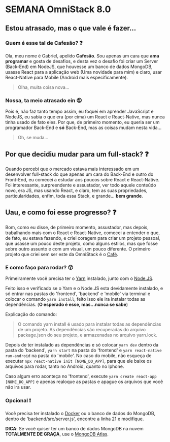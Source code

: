 # SEMANA OmniStack 8.0
## Estou atrasado, mas o que vale é fazer...

### Quem é esse tal de Cafesão? :question:

Ola, meu nome é Gabriel, apelido **Cafesão**.
Sou apenas um cara que **ama programar** e gosta de desafios, e desta vez o desafio foi criar um Server (Back-End) em NodeJS, que houvesse um banco de dados MongoDB, usasse React para a aplicação web (Uma novidade para mim) e claro, usar React-Native para Mobile (Android mais especificamente).

> Olha, muita coisa nova...

### Nossa, ta meio atrasado ein :rage:

Pois é, não faz tanto tempo assim, eu foquei em aprender JavaScript e NodeJS, eu sabia o que era (por cima) um React e React-Native, mas nunca tinha usado de fato eles.
Por que, de primeiro momento, eu queria ser um programador Back-End e **só** Back-End, mas as coisas mudam nesta vida...

> Oh, se muda...

## Por que decidiu mudar para um full-stack? :question:

Quando percebi que o mercado estava mais interessado em um desenvolver full-stack do que apenas um cara do Back-End e outro do Front-End, eu comecei a estudar aos poucos sobre React e React-Native.
Foi interessante, surpreendente e assustador, ver todo aquele conteúdo novo, era JS, mas usando React, e claro, tem as suas propriedades, particularidades, enfim, toda essa Stack, e grande... **bem grande**.

## Uau, e como foi esse progresso? :question:

Bom, como eu disse, de primeiro momento, assustador, mas depois, trabalhando mais com o React e React-Native, comecei a entender o que, de fato, eu estava fazendo, e criei coragem para criar um projeto pessoal, que usasse um pouco deste projeto, como alguns estilos, mas que fosse sobre outro assunto e com um visual, um pouco diferente.
O primeiro projeto que criei sem ser este da OmniStack é o [Café](https://github.com/cafesao/Cafe_Front_Back).

### E como faço para rodar? :open_mouth:

Primeiramente você precisa ter o [Yarn](https://yarnpkg.com/pt-BR/) instalado, junto com o [Node.JS](https://nodejs.org/pt-br/).

Feito isso e verificado se o Yarn e o Node.JS esta devidamente instalado, e só entrar nas pastas do 'frontend', 'backend' e 'mobile' via terminal e colocar o comando `yarn install`, feito isso ele ira instalar todas as dependências. (**O esperado é esse, mas...nunca se sabe**)

Explicação do comando:

>O comando yarn install é usado para instalar todas as dependências de um projeto. As dependências são recuperadas do arquivo package.json do seu projeto, e armazenadas no arquivo yarn.lock.

Depois de ter instalado as dependências e só colocar `yarn dev` dentro da pasta do 'backend', `yarn start` na pasta do 'frontend' e `yarn react-native run-android` na pasta do 'mobile'.
No caso do mobile, não esqueça de executar `npx react-native init [NOME_DO_APP]`, para que ele baixe os arquivos para rodar, tanto no Android, quanto no Iphone.

Caso algum erro aconteça no 'frontend', execute `yarn create react-app [NOME_DO_APP]` e apenas realoque as pastas e apague os arquivos que você não ira usar.

### Opcional :exclamation:

Você precisa ter instalado o [Docker](https://www.docker.com) ou o banco de dados do MongoDB, dentro de 'backend/src/server.js', encontre a linha 21 e modifique.

**DICA**: Se você quiser ter um banco de dados MongoDB na nuvem **TOTALMENTE DE GRAÇA**, use o [MongoDB Atlas](https://www.mongodb.com/cloud/atlas).